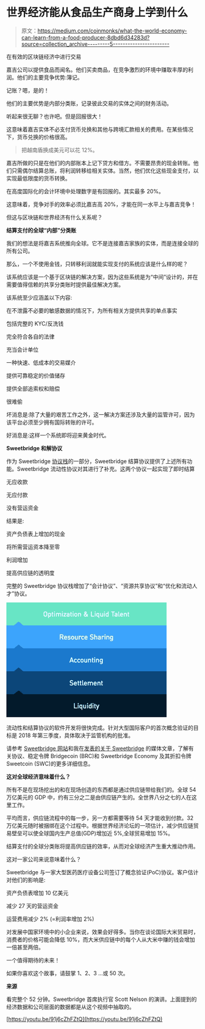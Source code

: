 # 世界经济能从食品生产商身上学到什么

> 原文：<https://medium.com/coinmonks/what-the-world-economy-can-learn-from-a-food-producer-8dbd6d34283d?source=collection_archive---------5----------------------->

在有效的区块链经济中进行交易

嘉吉公司以提供食品而闻名。他们买卖商品，在竞争激烈的环境中赚取丰厚的利润。他们的主要竞争优势:簿记。

记账？嗯，是的！

他们的主要优势是内部分类账，记录彼此交易的实体之间的财务活动。

听起来很无聊？也许吧。但是回报很大！

这意味着嘉吉实体不必支付货币兑换和其他与跨境汇款相关的费用。在某些情况下，货币兑换的价格很高。

> 把越南盾换成美元可以花 12%。

嘉吉所做的只是在他们的内部账本上记下贷方和借方。不需要昂贵的现金转账。他们只需偶尔结算总账，将利润转移给相关实体。当然，他们优化这些现金支付，以实现最低限度的货币转换。

在高度国际化的会计环境中处理数字是有回报的。其实最多 20%。

这意味着，竞争对手的效率必须比嘉吉高 20%，才能在同一水平上与嘉吉竞争！

但这与区块链和世界经济有什么关系呢？

**结算支付的全球“内部”分类账**

我们的想法是将嘉吉系统推向全球。它不是连接嘉吉家族的实体，而是连接全球的所有公司。

那么，一个不使用金钱，只转移利润就能实现支付的系统应该是什么样的呢？

该系统应该是一个基于区块链的解决方案，因为这些系统是为“中间”设计的，并在需要值得信赖的共享分类账时提供最佳解决方案。

该系统至少应涵盖以下内容:

在不泄露不必要的敏感数据的情况下，为所有相关方提供共享的单点事实

包括完整的 KYC/反洗钱

完全符合各自的法律

充当会计单位

一种快速、低成本的交易媒介

提供可靠稳定的价值储存

提供全部追索权和赔偿

很难偷

坏消息是:除了大量的艰苦工作之外，这一解决方案还涉及大量的监管许可，因为该平台必须至少拥有国际转账的许可。

好消息是:这样一个系统即将迎来黄金时代。

**Sweetbridge 和解协议**

作为 Sweetbridge [协议栈](https://sweetbridge.com/protocols)的一部分，Sweetbridge 结算协议提供了上述所有功能。Sweetbridge 流动性协议对其进行了补充。这两个协议一起实现了即时结算

无应收款

无应付款

没有营运资金

结果是:

资产负债表上增加的现金

将所需营运资本降至零

利润增加

提高供应链的透明度

完整的 Sweetbridge 协议栈增加了“会计协议”、“资源共享协议”和“优化和流动人才”协议。

![](img/e47a4b046d1c6e2b82b33b41ffb5fdad.png)

流动性和结算协议的软件开发将很快完成。针对大型国际客户的首次概念验证的目标是 2018 年第三季度，具体取决于监管机构的批准。

请参考 [Sweetbridge 网站](https://sweetbridge.com/protocols)和我在[发表的关于 Sweetbridge](/@pmonien/sweetbridge-crowdsale-money-for-nothing-extended-version-8a68c00d3aef) 的媒体文章，了解有关协议、稳定令牌 Bridgecoin (BRC)和 Sweetbridge Economy 及其折扣令牌 Sweetcoin (SWC)的更多详细信息。

**这对全球经济意味着什么？**

所有不是在现场挖出的和在现场创造的东西都是通过供应链带给我们的。全球 54 万亿美元的 GDP 中，约有三分之二是由供应链产生的。全世界八分之七的人在这里工作。

平均而言，供应链流程中的每一步，另一方都需要等待 54 天才能收到付款。32 万亿美元随时被捆绑在这个过程中。根据世界经济论坛的一项估计，减少供应链贸易壁垒可以使全球国内生产总值(GDP)增加近 5%,全球贸易增加 15%。

结算支付的全球分类账将提高供应链的效率，从而对全球经济产生重大推动作用。

这对一家公司来说意味着什么？

Sweetbridge 与一家大型医药医疗设备公司签订了概念验证(PoC)协议。客户估计对他们的影响是:

资产负债表增加 10 亿美元

减少 27 天的营运资金

运营费用减少 2% (=利润率增加 2%)

对发展中国家环境中的小企业来说，效果会好得多。当你在谈论国际大米贸易时，消费者的价格可能会降低 10%，而大米供应链中的每个人从大米中赚的钱会增加一倍甚至两倍。

一个值得期待的未来！

如果你喜欢这个故事，请鼓掌 1、2、3 …或 50 次。

**来源**

看完整个 52 分钟。Sweetbridge 首席执行官 Scott Nelson 的演讲。上面提到的经济数据和公司层面的数据都是从这个视频中抽取的。

[https://youtu.be/91j6cZhFZtQ](https://youtu.be/91j6cZhFZtQ)